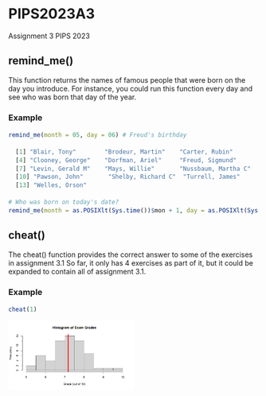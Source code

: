 # PIPS2023A3
Assignment 3 PIPS 2023

## remind_me()

This function returns the names of famous people that were born on the day you introduce. For instance, you could run this function every day and see who was born that day of the year.

### Example

``` r
remind_me(month = 05, day = 06) # Freud's birthday

  [1] "Blair, Tony"        "Brodeur, Martin"    "Carter, Rubin"     
  [4] "Clooney, George"    "Dorfman, Ariel"     "Freud, Sigmund"    
  [7] "Levin, Gerald M"    "Mays, Willie"       "Nussbaum, Martha C"
  [10] "Pawson, John"       "Shelby, Richard C"  "Turrell, James"    
  [13] "Welles, Orson"

# Who was born on today's date?
remind_me(month = as.POSIXlt(Sys.time())$mon + 1, day = as.POSIXlt(Sys.time())$mday)
```
 


## cheat()

The cheat() function provides the correct answer to some of the exercises in assignment 3.1 So far, it only has 4 exercises as part of it, but it could be expanded to contain all of assignment 3.1.


### Example

``` r
cheat(1)
```

<img src="A3Q1.png" width="50%" />
